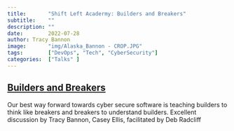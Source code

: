 ```yaml
---
title:       "Shift Left Acadermy: Builders and Breakers"
subtitle:    ""
description: ""
date:        2022-07-28 
author: Tracy Bannon
image:       "img/Alaska_Bannon - CROP.JPG"
tags:        ["DevOps", "Tech", "CyberSecurity"]
categories:  ["Talks" ]
---
```

## [Builders and Breakers](https://shiftleft.grammatech.com/builders-and-breakers)
Our best way forward towards cyber secure software is teaching builders to think like breakers and breakers to understand builders. Excellent discussion by Tracy Bannon, Casey Ellis, facilitated by Deb Radcliff

